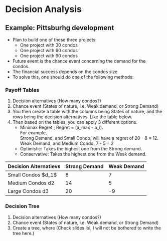 # Decision Analysis
## Example: Pittsburhg development
* Plan to build one of these three projects:
    * One project with 30 condos
    * One project with 60 condos
    * One project with 90 condos
* Future event is the chance event concerning the demand for the condos.
* The financial success depends on the condos size   
* To solve this, one should do one of the following methods:
### Payoff Tables
1) Decision alternatives (How many condos?) 
2) Chance event (States of nature, i.e. Weak demand, or Strong Demand)
3) You then create a table with the columns being States of nature, and the rows being the decision alternatives. Like the table below.
4) Then based on the tables, you can apply 3 different options.
    * Minimax Regret ; Regret = (a_max - a_i). <br>
     For example, <br> Strong Demand, and Small Condo, will have a regret of 20 - 8 = 12. <br> Weak Demand, and Medium Condo, 7 - 5 = 2
    * Optimistic:  Takes the highest one from the Strong demand. 
    * Conservative: Takes the highest one from the Weak demand.

<table>
  <thead>
    <tr>
      <th>Decision Alternatievs</th>
      <th>Strong Demand</th>
      <th>Weak Demand</th>
    </tr>
  </thead>
  <tbody>
    <tr>
    <td>Small Condos $d_1$</td>
    <td>8</td>
    <td>7</td>
    </tr>
    <tr>
      <td>Medium Condos d2</td>
      <td>14</td>
      <td>5</td>
    </tr>
    <tr>
      <td>Large Condos d3</td>
      <td>20</td>
      <td>-9</td>
    </tr>
  </tbody>
</table>


### Decision Tree
1) Decision alternatives (How many condos?) 
2) Chance event (States of nature, i.e. Weak demand, or Strong Demand)
3) Create a tree, where (Check slides lol, I will not be bothered to write the tree here.)
